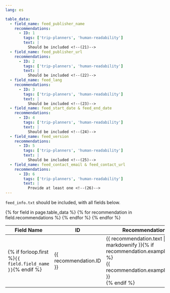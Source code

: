 ```yaml
---
lang: es

table_data:
  - field_name: feed_publisher_name
    recommendations:
      - ID: 1
        tags: ['trip-planners', 'human-readability']
        text: |
          Should be included <!--(21)-->
  - field_name: feed_publisher_url
    recommendations:
      - ID: 2
        tags: ['trip-planners', 'human-readability']
        text: |
          Should be included <!--(22)-->
  - field_name: feed_lang
    recommendations:
      - ID: 3
        tags: ['trip-planners', 'human-readability']
        text: |
          Should be included <!--(23)-->
  - field_name: feed_start_date & feed_end_date
    recommendations:
      - ID: 4
        tags: ['trip-planners', 'human-readability']
        text: |
          Should be included <!--(24)-->
  - field_name: feed_version
    recommendations:
      - ID: 5
        tags: ['trip-planners', 'human-readability']
        text: |
          Should be included <!--(25)-->
  - field_name: feed_contact_email & feed_contact_url
    recommendations:
      - ID: 6
        tags: ['trip-planners', 'human-readability']
        text: |
          Provide at least one <!--(26)-->
---
```


`feed_info.txt` should be included, with all fields below. <!-- (20) -->

<div class="table-wrapper">
  <table class="recommendation">
    <thead>
      <tr>
        <th>Field Name</th>
        <th>ID</th>
        <th>Recommendation</th>
      </tr>
    </thead>
    <tbody>
    {% for field in page.table_data %}
      {% for recommendation in field.recommendations %}
      <tr id="{{ page.slug }}_{{ recommendation.ID }}" class="anchor-row{% if forloop.first %} field-row{% endif %}{% for tag in recommendation.tags %} {{ tag }}{% endfor %}">
        <td>{% if forloop.first %}<code>{{ field.field_name }}</code>{% endif %}</td>
        <td><div class="anchor-node"><p>{{ recommendation.ID }}</p><a class="anchor-link" href="#{{ page.slug }}_{{ recommendation.ID }}"><i class="fa fa-link" aria-hidden="true"></i></a></div></td>
        <td>{{ recommendation.text | markdownify }}{% if recommendation.example_table %}<div class="table-wrapper">{{ recommendation.example_table }}</div>{% endif %}</td>
      </tr>
      {% endfor %}
    {% endfor %}
    </tbody>
  </table>
</div>
